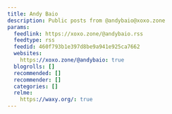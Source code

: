 ```yaml
---
title: Andy Baio
description: Public posts from @andybaio@xoxo.zone
params:
  feedlink: https://xoxo.zone/@andybaio.rss
  feedtype: rss
  feedid: 460f793b1e397d8be9a941e925ca7662
  websites:
    https://xoxo.zone/@andybaio: true
  blogrolls: []
  recommended: []
  recommender: []
  categories: []
  relme:
    https://waxy.org/: true
---
```

